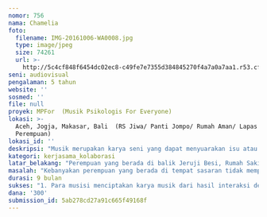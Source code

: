 ```yaml
---
nomor: 756
nama: Chamelia
foto:
  filename: IMG-20161006-WA0008.jpg
  type: image/jpeg
  size: 74261
  url: >-
    http://5c4cf848f6454dc02ec8-c49fe7e7355d384845270f4a7a0a7aa1.r53.cf2.rackcdn.com/337bc327-6db9-47d5-b25e-0fa39f6e7c6f/IMG-20161006-WA0008.jpg
seni: audiovisual
pengalaman: 5 tahun
website: ''
sosmed: ''
file: null
proyek: MPFor  (Musik Psikologis For Everyone)
lokasi: >-
  Aceh, Jogja, Makasar, Bali  (RS Jiwa/ Panti Jompo/ Rumah Aman/ Lapas
  Perempuan)
lokasi_id: ''
deskripsi: "Musik merupakan karya seni yang dapat menyuarakan isu atau tema kepada masyarakat luas. Musik juga menjadi aktivitas yang mempertemukan musisi perempuan dan korban perempuan. Pertemuan ini merupakan cara untuk membawa isu atau suara perempuan korban melalui musik kepada masyarakat luas. \r\nProyek ini adalah program kegiatan yang dikerjakan dengan berkolaborasi antara musisi dan sinematografer. Musisi yang dilibatkan adalah musisi perempuan yang menyusun konsep musik, membuat karya baru musik yang akan dipertunjukkan secara langsung di tempat-tempat sasaran dan dibawa ke masyarakat luas.  Sementara itu, proses pertemuan antara perempuan korban dan musisi perempuan hingga menghasilkan karya, akan dididokumentasikan oleh sinematografer perempuan. Hasil kolaborasi ini dapat digunakan sebagai bahan edukasi dan advokasi kepada publik.\r\n"
kategori: kerjasama_kolaborasi
latar_belakang: "Perempuan yang berada di balik Jeruji Besi, Rumah Sakit Jiwa, Rumah Aman dan Panti Jompo, selama ini luput dari perhatian publik. Mereka distigma sebagai perempuan yang jahat, tidak rasional, dipersalahkan sebagai korban, sehingga posisi mereka tetap dianggap sebagai warga negara kelas dua dan diperlakukan secara diskriminatif. Relasi kuasa yang timpang kerap menjadi pemicu isu dan suara mereka menjadi tidak diperhitungkan untuk diangkat. \r\nApalagi, perempuan yang melakukan tindakan kriminal, korban kekerasan dan perempuan usia lanjut cenderung diabaikan oleh negara. Ini mengakibatkan banyaknya perempuan yang mengalami tekanan dan putus asa dalam menjalani hidup karena sangat sedikit yang mempedulikan suara mereka. Apalagi, mereka belum tersentuh oleh seni yang bisa menjadi jalan keluar atas apa yang menimpa mereka. Hal inilah yang melatarbelakangi munculnya proyek ini.\r\n\r\nMusik merupakan salah satu seni yang melukiskan pemikiran dan perasaan manusia. Musik adalah mengolah nada dan atau suara dengan konsep dan tehnik tertentu menjadi harmoni yang indah. Musik akan bermanfaat bagi siapa saja yang mendengarkannya. Ketika musik diterapkan menjadi sebuah aktivitas, musik dapat mengubah emosi dan perasaan.  Musik memiliki kekuatan untuk membawa mengangkat isu yang ingin disampaikan ke publik.\r\n"
masalah: "Kebanyakan perempuan yang berada di tempat sasaran tidak mempunyai kekuatan untuk bersuara. Sementara di sisi lain, Selama ini, musik hanya digunakan di tempat sasaran sebagai metode dalam terapi penanganan penyembuhan dan hiburan. Musik, belum dilirik sebagai alat untuk menyampaikan suara perempuan yang berada di tempat sasaran. Perempuan inilah yang menjadi kelompok sasaran proyek ini.\r\n"
durasi: 9 bulan
sukses: "1. Para musisi menciptakan karya musik dari hasil interaksi dengan kelompok sasaran di tempat sasaran. \r\n2. Karya musik diperdengarkan kepada masyarakat luas.\r\n3. Karya dokumenter perjalanan yang dapat dipertontonkan.\r\n4. Program ini dapat diaplikasi di kota-kota / tempat sasaran lain."
dana: '300'
submission_id: 5ab278cd27a91c665f49168f
---
```

